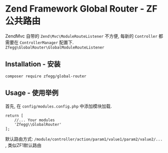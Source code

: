 # Zend Framework Global Router - ZF公共路由

ZendMvc 自带的 `Zend\Mvc\ModuleRouteListener` 不方便, 每新的 `Controller` 都需要在 `ControllerManager` 配置下.
`Zfegg\GlobalRouter\GlobalModuleRouteListener`

## Installation - 安装

```
composer require zfegg/global-router
```

## Usage - 使用举例

首先, 在 `config/modules.config.php` 中添加模块加载.

```
return [
    //... Your modules
    'Zfegg\\GlobalRouter'
];
```

默认路由方式: `/module/controller/action/param1/value1/param2/value2/...` , 类似ZF1默认路由


